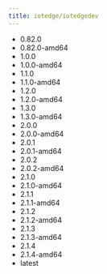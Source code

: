 ```yaml
---
title: iotedge/iotedgedev
---
```

- 0.82.0
- 0.82.0-amd64
- 1.0.0
- 1.0.0-amd64
- 1.1.0
- 1.1.0-amd64
- 1.2.0
- 1.2.0-amd64
- 1.3.0
- 1.3.0-amd64
- 2.0.0
- 2.0.0-amd64
- 2.0.1
- 2.0.1-amd64
- 2.0.2
- 2.0.2-amd64
- 2.1.0
- 2.1.0-amd64
- 2.1.1
- 2.1.1-amd64
- 2.1.2
- 2.1.2-amd64
- 2.1.3
- 2.1.3-amd64
- 2.1.4
- 2.1.4-amd64
- latest
